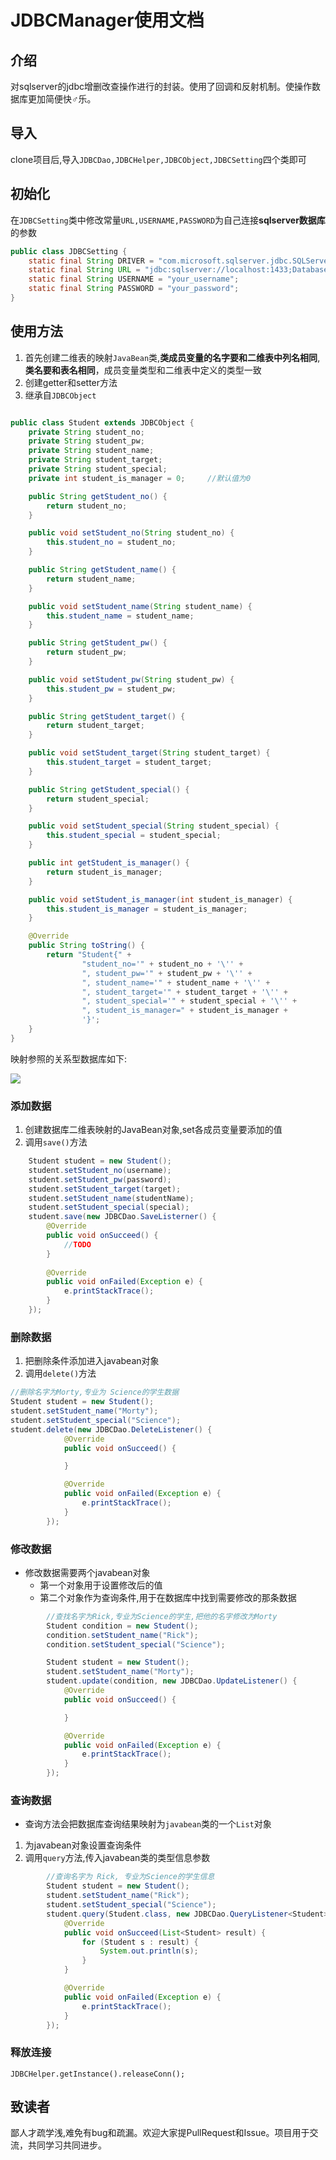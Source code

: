 # JDBCManager使用文档

## 介绍
对sqlserver的jdbc增删改查操作进行的封装。使用了回调和反射机制。使操作数据库更加简便快♂乐。

## 导入
clone项目后,导入`JDBCDao,JDBCHelper,JDBCObject,JDBCSetting`四个类即可

## 初始化
在`JDBCSetting`类中修改常量`URL,USERNAME,PASSWORD`为自己连接**sqlserver数据库**的参数

```java
public class JDBCSetting {
    static final String DRIVER = "com.microsoft.sqlserver.jdbc.SQLServerDriver";
    static final String URL = "jdbc:sqlserver://localhost:1433;DatabaseName=Test";
    static final String USERNAME = "your_username";
    static final String PASSWORD = "your_password";
}

```

## 使用方法
1. 首先创建二维表的映射`JavaBean`类,**类成员变量的名字要和二维表中列名相同**,**类名要和表名相同**，成员变量类型和二维表中定义的类型一致
2. 创建getter和setter方法
3. 继承自`JDBCObject`

```java

public class Student extends JDBCObject {
    private String student_no;
    private String student_pw;
    private String student_name;
    private String student_target;
    private String student_special;
    private int student_is_manager = 0;     //默认值为0

    public String getStudent_no() {
        return student_no;
    }

    public void setStudent_no(String student_no) {
        this.student_no = student_no;
    }

    public String getStudent_name() {
        return student_name;
    }

    public void setStudent_name(String student_name) {
        this.student_name = student_name;
    }

    public String getStudent_pw() {
        return student_pw;
    }

    public void setStudent_pw(String student_pw) {
        this.student_pw = student_pw;
    }

    public String getStudent_target() {
        return student_target;
    }

    public void setStudent_target(String student_target) {
        this.student_target = student_target;
    }

    public String getStudent_special() {
        return student_special;
    }

    public void setStudent_special(String student_special) {
        this.student_special = student_special;
    }

    public int getStudent_is_manager() {
        return student_is_manager;
    }

    public void setStudent_is_manager(int student_is_manager) {
        this.student_is_manager = student_is_manager;
    }

    @Override
    public String toString() {
        return "Student{" +
                "student_no='" + student_no + '\'' +
                ", student_pw='" + student_pw + '\'' +
                ", student_name='" + student_name + '\'' +
                ", student_target='" + student_target + '\'' +
                ", student_special='" + student_special + '\'' +
                ", student_is_manager=" + student_is_manager +
                '}';
    }
}

```

映射参照的关系型数据库如下:

![](http://ww1.sinaimg.cn/mw690/0077h8xtly1fsjpalazrzj31dg047t9d.jpg)

### 添加数据
1. 创建数据库二维表映射的JavaBean对象,set各成员变量要添加的值
2. 调用`save()`方法

```java
    Student student = new Student();
    student.setStudent_no(username);
    student.setStudent_pw(password);
    student.setStudent_target(target);
    student.setStudent_name(studentName);
    student.setStudent_special(special);
    student.save(new JDBCDao.SaveListerner() {
        @Override
        public void onSucceed() {
            //TODO
        }
    
        @Override
        public void onFailed(Exception e) {
            e.printStackTrace();
        }
    });
```

### 删除数据
1. 把删除条件添加进入javabean对象
2. 调用`delete()`方法


```java
//删除名字为Morty,专业为 Science的学生数据
Student student = new Student();
student.setStudent_name("Morty");
student.setStudent_special("Science");
student.delete(new JDBCDao.DeleteListener() {
            @Override
            public void onSucceed() {

            }

            @Override
            public void onFailed(Exception e) {
                e.printStackTrace();
            }
        });
```

### 修改数据
* 修改数据需要两个javabean对象
    * 第一个对象用于设置修改后的值
    * 第二个对象作为查询条件,用于在数据库中找到需要修改的那条数据

```java
        //查找名字为Rick,专业为Science的学生,把他的名字修改为Morty
        Student condition = new Student();
        condition.setStudent_name("Rick");
        condition.setStudent_special("Science");

        Student student = new Student();
        student.setStudent_name("Morty");
        student.update(condition, new JDBCDao.UpdateListener() {
            @Override
            public void onSucceed() {

            }

            @Override
            public void onFailed(Exception e) {
                e.printStackTrace();
            }
        });
```

### 查询数据
* 查询方法会把数据库查询结果映射为`javabean`类的一个`List`对象

1. 为javabean对象设置查询条件
2. 调用`query`方法,传入javabean类的类型信息参数

```java
        //查询名字为 Rick, 专业为Science的学生信息
        Student student = new Student();
        student.setStudent_name("Rick");
        student.setStudent_special("Science");
        student.query(Student.class, new JDBCDao.QueryListener<Student>() {
            @Override
            public void onSucceed(List<Student> result) {
                for (Student s : result) {
                    System.out.println(s);
                }
            }

            @Override
            public void onFailed(Exception e) {
                e.printStackTrace();
            }
        });     

```

### 释放连接
`JDBCHelper.getInstance().releaseConn();`

## 致读者
鄙人才疏学浅,难免有bug和疏漏。欢迎大家提PullRequest和Issue。项目用于交流，共同学习共同进步。